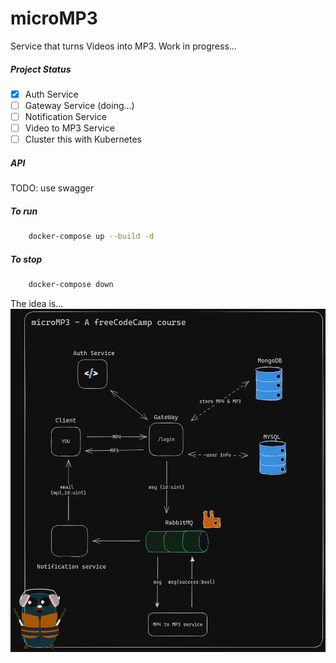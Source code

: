 # microMP3

Service that turns Videos into MP3. Work in progress...

##### Project Status

- [x] Auth Service
- [ ] Gateway Service (doing...)
- [ ] Notification Service
- [ ] Video to MP3 Service
- [ ] Cluster this with Kubernetes

##### API

TODO: use swagger

##### To run

```sh
    docker-compose up --build -d
```

##### To stop

```sh
    docker-compose down
```

The idea is...
![plan](picture/plan.png)
